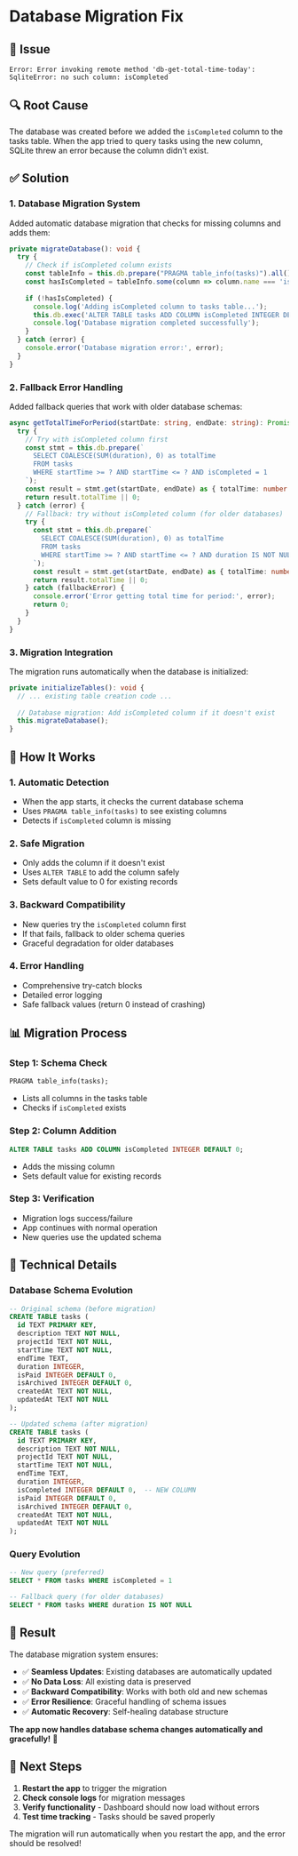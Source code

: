 # Database Migration Fix

## 🐛 **Issue**
```
Error: Error invoking remote method 'db-get-total-time-today': SqliteError: no such column: isCompleted
```

## 🔍 **Root Cause**
The database was created before we added the `isCompleted` column to the tasks table. When the app tried to query tasks using the new column, SQLite threw an error because the column didn't exist.

## ✅ **Solution**

### **1. Database Migration System**
Added automatic database migration that checks for missing columns and adds them:

```typescript
private migrateDatabase(): void {
  try {
    // Check if isCompleted column exists
    const tableInfo = this.db.prepare("PRAGMA table_info(tasks)").all() as any[];
    const hasIsCompleted = tableInfo.some(column => column.name === 'isCompleted');
    
    if (!hasIsCompleted) {
      console.log('Adding isCompleted column to tasks table...');
      this.db.exec('ALTER TABLE tasks ADD COLUMN isCompleted INTEGER DEFAULT 0');
      console.log('Database migration completed successfully');
    }
  } catch (error) {
    console.error('Database migration error:', error);
  }
}
```

### **2. Fallback Error Handling**
Added fallback queries that work with older database schemas:

```typescript
async getTotalTimeForPeriod(startDate: string, endDate: string): Promise<number> {
  try {
    // Try with isCompleted column first
    const stmt = this.db.prepare(`
      SELECT COALESCE(SUM(duration), 0) as totalTime
      FROM tasks
      WHERE startTime >= ? AND startTime <= ? AND isCompleted = 1
    `);
    const result = stmt.get(startDate, endDate) as { totalTime: number };
    return result.totalTime || 0;
  } catch (error) {
    // Fallback: try without isCompleted column (for older databases)
    try {
      const stmt = this.db.prepare(`
        SELECT COALESCE(SUM(duration), 0) as totalTime
        FROM tasks
        WHERE startTime >= ? AND startTime <= ? AND duration IS NOT NULL
      `);
      const result = stmt.get(startDate, endDate) as { totalTime: number };
      return result.totalTime || 0;
    } catch (fallbackError) {
      console.error('Error getting total time for period:', error);
      return 0;
    }
  }
}
```

### **3. Migration Integration**
The migration runs automatically when the database is initialized:

```typescript
private initializeTables(): void {
  // ... existing table creation code ...
  
  // Database migration: Add isCompleted column if it doesn't exist
  this.migrateDatabase();
}
```

## 🎯 **How It Works**

### **1. Automatic Detection**
- When the app starts, it checks the current database schema
- Uses `PRAGMA table_info(tasks)` to see existing columns
- Detects if `isCompleted` column is missing

### **2. Safe Migration**
- Only adds the column if it doesn't exist
- Uses `ALTER TABLE` to add the column safely
- Sets default value to 0 for existing records

### **3. Backward Compatibility**
- New queries try the `isCompleted` column first
- If that fails, fallback to older schema queries
- Graceful degradation for older databases

### **4. Error Handling**
- Comprehensive try-catch blocks
- Detailed error logging
- Safe fallback values (return 0 instead of crashing)

## 📊 **Migration Process**

### **Step 1: Schema Check**
```sql
PRAGMA table_info(tasks);
```
- Lists all columns in the tasks table
- Checks if `isCompleted` exists

### **Step 2: Column Addition**
```sql
ALTER TABLE tasks ADD COLUMN isCompleted INTEGER DEFAULT 0;
```
- Adds the missing column
- Sets default value for existing records

### **Step 3: Verification**
- Migration logs success/failure
- App continues with normal operation
- New queries use the updated schema

## 🔧 **Technical Details**

### **Database Schema Evolution**
```sql
-- Original schema (before migration)
CREATE TABLE tasks (
  id TEXT PRIMARY KEY,
  description TEXT NOT NULL,
  projectId TEXT NOT NULL,
  startTime TEXT NOT NULL,
  endTime TEXT,
  duration INTEGER,
  isPaid INTEGER DEFAULT 0,
  isArchived INTEGER DEFAULT 0,
  createdAt TEXT NOT NULL,
  updatedAt TEXT NOT NULL
);

-- Updated schema (after migration)
CREATE TABLE tasks (
  id TEXT PRIMARY KEY,
  description TEXT NOT NULL,
  projectId TEXT NOT NULL,
  startTime TEXT NOT NULL,
  endTime TEXT,
  duration INTEGER,
  isCompleted INTEGER DEFAULT 0,  -- NEW COLUMN
  isPaid INTEGER DEFAULT 0,
  isArchived INTEGER DEFAULT 0,
  createdAt TEXT NOT NULL,
  updatedAt TEXT NOT NULL
);
```

### **Query Evolution**
```sql
-- New query (preferred)
SELECT * FROM tasks WHERE isCompleted = 1

-- Fallback query (for older databases)
SELECT * FROM tasks WHERE duration IS NOT NULL
```

## 🎉 **Result**

The database migration system ensures:

- ✅ **Seamless Updates**: Existing databases are automatically updated
- ✅ **No Data Loss**: All existing data is preserved
- ✅ **Backward Compatibility**: Works with both old and new schemas
- ✅ **Error Resilience**: Graceful handling of schema issues
- ✅ **Automatic Recovery**: Self-healing database structure

**The app now handles database schema changes automatically and gracefully!** 🚀

## 🚀 **Next Steps**

1. **Restart the app** to trigger the migration
2. **Check console logs** for migration messages
3. **Verify functionality** - Dashboard should now load without errors
4. **Test time tracking** - Tasks should be saved properly

The migration will run automatically when you restart the app, and the error should be resolved! 